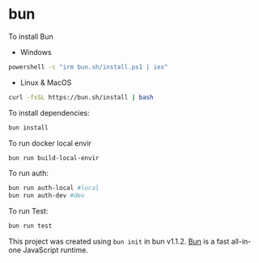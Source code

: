 # bun

To install Bun

* Windows

```bash
powershell -c "irm bun.sh/install.ps1 | iex"
```

* Linux & MacOS
  
```bash
curl -fsSL https://bun.sh/install | bash
```

To install dependencies:

```bash
bun install
```

To run docker local envir

```bash
bun run build-local-envir
```

To run auth:

```bash
bun run auth-local #local
bun run auth-dev #dev
```

To run Test:

```bash
bun run test
```

This project was created using `bun init` in bun v1.1.2. [Bun](https://bun.sh) is a fast all-in-one JavaScript runtime.
